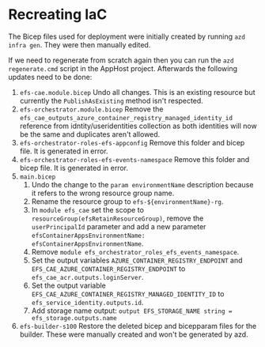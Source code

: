 # Recreating IaC

The Bicep files used for deployment were initially created by running `azd infra gen`. They were then manually edited.

If we need to regenerate from scratch again then you can run the `azd regenerate.cmd` script in the AppHost project. Afterwards the following updates need to be done:

1. `efs-cae.module.bicep` Undo all changes. This is an existing resource but currently the ```PublishAsExisting``` method isn't respected.
2. `efs-orchestrator.module.bicep` Remove the ```efs_cae_outputs_azure_container_registry_managed_identity_id``` reference from idntity/useridentities collection as both identities will now be the same and duplicates aren't allowed.
3. `efs-orchestrator-roles-efs-appconfig` Remove this folder and bicep file. It is generated in error.
4. `efs-orchestrator-roles-efs-events-namespace` Remove this folder and bicep file. It is generated in error.
5. `main.bicep`
   1. Undo the change to the ```param environmentName``` description because it refers to the wrong resource group name.
   2. Rename the resource group to ```efs-${environmentName}-rg```.
   3. In ```module efs_cae``` set the scope to ```resourceGroup(efsRetainResourceGroup)```, remove the ```userPrincipalId``` parameter and add a new parameter ```efsContainerAppsEnvironmentName: efsContainerAppsEnvironmentName```.
   4. Remove ```module efs_orchestrator_roles_efs_events_namespace```.
   5. Set the output variables ```AZURE_CONTAINER_REGISTRY_ENDPOINT``` and ```EFS_CAE_AZURE_CONTAINER_REGISTRY_ENDPOINT``` to ```efs_cae_acr.outputs.loginServer```.
   6. Set the output variable ```EFS_CAE_AZURE_CONTAINER_REGISTRY_MANAGED_IDENTITY_ID``` to ```efs_service_identity.outputs.id```.
   7. Add storage name output: ```output EFS_STORAGE_NAME string = efs_storage.outputs.name```
6. `efs-builder-s100` Restore the deleted bicep and bicepparam files for the builder. These were manually created and won't be generated by azd.
